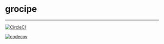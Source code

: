 # grocipe
- - -


[![CircleCI](https://circleci.com/gh/wehelie/grocipe.svg?style=svg)](https://circleci.com/gh/wehelie/grocipe)

[![codecov](https://codecov.io/gh/wehelie/grocipe/branch/master/graph/badge.svg)](https://codecov.io/gh/wehelie/grocipe)